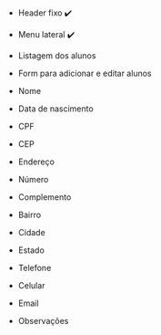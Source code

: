 - Header fixo ✔️
- Menu lateral ✔️


- Listagem dos alunos

- Form para adicionar e editar alunos

- Nome
- Data de nascimento
- CPF
- CEP
- Endereço
- Número
- Complemento
- Bairro
- Cidade
- Estado
- Telefone
- Celular
- Email
- Observações
